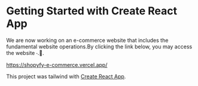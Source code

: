 

# Getting Started with Create React App

We are now working on an e-commerce website that includes the fundamental website operations.By clicking the link below, you may access the website 🞗.🔗.

https://shopyfy-e-commerce.vercel.app/

This project was tailwind with [Create React App](https://github.com/facebook/create-react-app).

 
